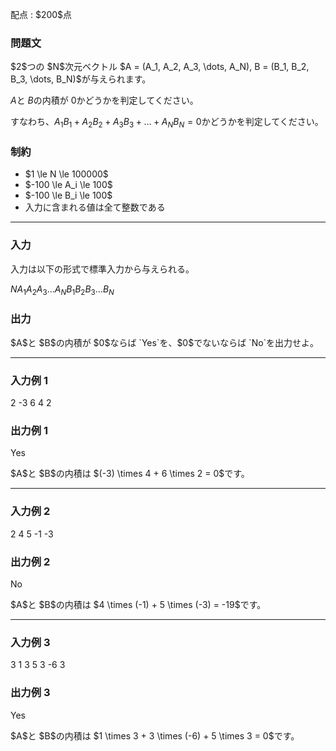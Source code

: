 
<div>

<span>

<span>

<p>
配点 : $200$点
</p>

<div>

<section>

### **問題文**

<p>
$2$つの $N$次元ベクトル $A = (A_1, A_2, A_3, \dots, A_N), B = (B_1, B_2, B_3, \dots, B_N)$が与えられます。

$A$と $B$の内積が $0$かどうかを判定してください。

すなわち、$A_1B_1 + A_2B_2 + A_3B_3 + \dots + A_NB_N = 0$かどうかを判定してください。  
</p>

</section>

</div>

<div>

<section>

### **制約**

<ul>

<li>
$1 \le N \le 100000$
</li>

<li>
$-100 \le A_i \le 100$
</li>

<li>
$-100 \le B_i \le 100$
</li>

<li>
入力に含まれる値は全て整数である
</li>

</ul>

</section>

</div>

---

<div>

<div>

<section>

### **入力**

<p>
入力は以下の形式で標準入力から与えられる。
</p>

<div>

$N$$A_1$$A_2$$A_3$$\dots$$A_N$$B_1$$B_2$$B_3$$\dots$$B_N$
</div>

</section>

</div>

<div>

<section>

### **出力**

<p>
$A$と $B$の内積が $0$ならば `Yes`を、$0$でないならば `No`を出力せよ。  
</p>

</section>

</div>

</div>

---

<div>

<section>

### **入力例 1**

<div>

2
-3 6
4 2

</div>

</section>

</div>

<div>

<section>

### **出力例 1**

<div>

Yes

</div>

<p>
$A$と $B$の内積は $(-3) \times 4 + 6 \times 2 = 0$です。  
</p>

</section>

</div>

---

<div>

<section>

### **入力例 2**

<div>

2
4 5
-1 -3

</div>

</section>

</div>

<div>

<section>

### **出力例 2**

<div>

No

</div>

<p>
$A$と $B$の内積は $4 \times (-1) + 5 \times (-3) = -19$です。  
</p>

</section>

</div>

---

<div>

<section>

### **入力例 3**

<div>

3
1 3 5
3 -6 3

</div>

</section>

</div>

<div>

<section>

### **出力例 3**

<div>

Yes

</div>

<p>
$A$と $B$の内積は $1 \times 3 + 3 \times (-6) + 5 \times 3 = 0$です。  
</p>

</section>

</div>

</span>

</span>

</div>
